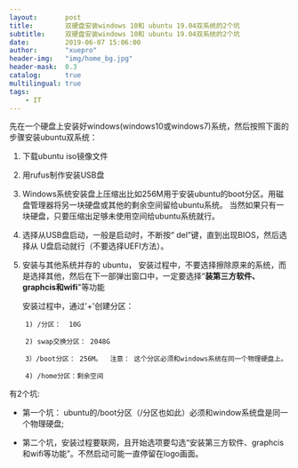 ```yaml
---
layout:       post
title:        双硬盘安装windows 10和 ubuntu 19.04双系统的2个坑
subtitle:     双硬盘安装windows 10和 ubuntu 19.04双系统的2个坑
date:         2019-06-07 15:06:00
author:       "xuepro"
header-img:   "img/home_bg.jpg"
header-mask:  0.3
catalog:      true
multilingual: true
tags:
    - IT
---
```


先在一个硬盘上安装好windows(windows10或windows7)系统，然后按照下面的步骤安装ubuntu双系统：

1. 下载ubuntu  iso镜像文件
2. 用rufus制作安装USB盘
3. Windows系统安装盘上压缩出比如256M用于安装ubuntu的boot分区。用磁盘管理器将另一块硬盘或其他的剩余空间留给ubuntu系统。
   当然如果只有一块硬盘，只要压缩出足够未使用空间给ubuntu系统就行。
4. 选择从USB盘启动，一般是启动时，不断按“ del”键，直到出现BIOS，然后选择从 U盘启动就行（不要选择UEFI方法）。
5. 安装与其他系统并存的 ubuntu，
     安装过程中，不要选择擦除原来的系统，而是选择其他，然后在下一部弹出窗口中，一定要选择“**装第三方软件、graphcis和wifi**"等功能
   
    安装过程中，通过'+'创建分区：
```
    1) /分区：  10G
  
    2) swap交换分区： 2048G
    
    3）/boot分区： 256M。  注意： 这个分区必须和windows系统在同一个物理硬盘上。
    
    4) /home分区：剩余空间
```   


有2个坑:

  + 第一个坑： ubuntu的/boot分区（/分区也如此）必须和window系统盘是同一个物理硬盘;
  
  + 第二个坑，安装过程要联网，且开始选项要勾选“安装第三方软件、graphcis和wifi等功能”。不然启动可能一直停留在logo画面。
